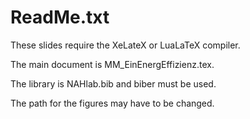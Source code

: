# ReadMe.txt

These slides require the XeLateX or LuaLaTeX compiler.

The main document is MM_EinEnergEffizienz.tex.

The library is NAHlab.bib and biber must be used.

The path for the figures may have to be changed.